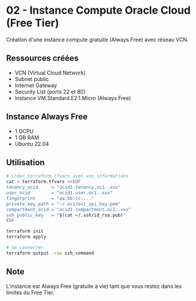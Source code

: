 # 02 - Instance Compute Oracle Cloud (Free Tier)

Création d'une instance compute gratuite (Always Free) avec réseau VCN.

## Ressources créées

- VCN (Virtual Cloud Network)
- Subnet public
- Internet Gateway
- Security List (ports 22 et 80)
- Instance VM.Standard.E2.1.Micro (Always Free)

## Instance Always Free

- 1 OCPU
- 1 GB RAM
- Ubuntu 22.04

## Utilisation

```bash
# Créer terraform.tfvars avec vos informations
cat > terraform.tfvars <<EOF
tenancy_ocid     = "ocid1.tenancy.oc1..xxx"
user_ocid        = "ocid1.user.oc1..xxx"
fingerprint      = "aa:bb:cc:..."
private_key_path = "~/.oci/oci_api_key.pem"
compartment_ocid = "ocid1.compartment.oc1..xxx"
ssh_public_key   = "$(cat ~/.ssh/id_rsa.pub)"
EOF

terraform init
terraform apply

# Se connecter
terraform output -raw ssh_command
```

## Note

L'instance est Always Free (gratuite à vie) tant que vous restez dans les limites du Free Tier.
